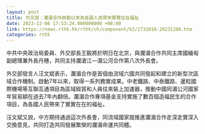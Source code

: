 ```yaml
---
layout: post
title: 外交部：瀾湄合作啟動以來為各國人民帶來實實在在福祉
date: 2023-12-06 17:53:24.000000000 +08:00
link: https://news.rthk.hk/rthk/ch/component/k2/1731018-20231206.htm
categories: rthk
---
```


中共中央政治局委員、外交部長王毅將於明日在北京，與瀾湄合作共同主席國緬甸副總理兼外長丹穗，共同主持瀾滄江—湄公河合作第八次外長會。

外交部發言人汪文斌表示，瀾湄合作是首個由流域六國共同發起和建立的新型次區域合作機制。啟動7年以來，取得一系列務實成果。中老鐵路、中泰鐵路、暹粒國際機場等互聯互通項目為區域經貿和人員往來裝上加速器，推動中國同湄公河國家年貿易額在過去7年內翻倍。瀾湄合作專項基金支持實施了數百個造福民生的合作項目，為各國人民帶來了實實在在的福祉。

汪文斌又說，中方期待通過這次外長會，同流域國家就推進瀾湄合作走深走實深入交換意見，共同打造共同發展繁榮的瀾湄命運共同體。
